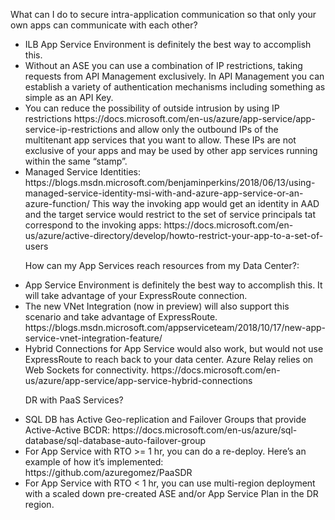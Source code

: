 What can I do to secure intra-application communication so that only your own apps can communicate with each other?
<ul>
<li>ILB App Service Environment is definitely the best way to accomplish this.
<li>Without an ASE you can use a combination of IP restrictions, taking requests from API Management exclusively.  In API Management you can establish a variety of authentication mechanisms including something as simple as an API Key.
<li>You can reduce the possibility of outside intrusion by using IP restrictions https://docs.microsoft.com/en-us/azure/app-service/app-service-ip-restrictions
and allow only the outbound IPs of the multitenant app services that you want to allow.  These IPs are not exclusive of your apps and may be used by other app services running within the same “stamp”.
<li>Managed Service Identities: https://blogs.msdn.microsoft.com/benjaminperkins/2018/06/13/using-managed-service-identity-msi-with-and-azure-app-service-or-an-azure-function/
This way the invoking app would get an identity in AAD and the target service would restrict to the set of service principals tat correspond to the invoking apps:
https://docs.microsoft.com/en-us/azure/active-directory/develop/howto-restrict-your-app-to-a-set-of-users

How can my App Services reach resources from my Data Center?:
<li>App Service Environment is definitely the best way to accomplish this.  It will take advantage of your ExpressRoute connection.
<li>The new VNet Integration (now in preview) will also support this scenario and take advantage of ExpressRoute. 
https://blogs.msdn.microsoft.com/appserviceteam/2018/10/17/new-app-service-vnet-integration-feature/
<li>Hybrid Connections for App Service would also work, but would not use ExpressRoute to reach back to your data center.  Azure Relay relies on Web Sockets for connectivity. https://docs.microsoft.com/en-us/azure/app-service/app-service-hybrid-connections

DR with PaaS Services?
<li>SQL DB has Active Geo-replication and Failover Groups that provide Active-Active BCDR:
https://docs.microsoft.com/en-us/azure/sql-database/sql-database-auto-failover-group
<li>For App Service with RTO >= 1 hr, you can do a re-deploy.  Here’s an example of how it’s implemented: https://github.com/azuregomez/PaaSDR
<li>For App Service with RTO < 1 hr, you can use multi-region deployment with a scaled down pre-created ASE and/or App Service Plan in the DR region.
